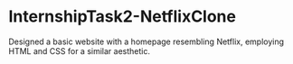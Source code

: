 # InternshipTask2-NetflixClone
Designed a basic website with a homepage resembling Netflix, employing HTML and CSS for a similar aesthetic.
